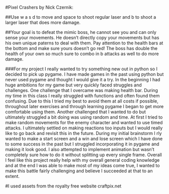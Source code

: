 #Pixel Crashers by Nick Czernik: 

##Use w a s d to move and space to shoot regular laser and b to shoot a larger laser that does more damage.

##Your goal is to defeat the mimic boss, he cannot see you and can only sense your movements. He doesn’t directly copy your movements but has his own unique paterns to deal with them. Pay attention to the health bars at the bottom and make sure yours doesn’t go red!  The boss has double the health of your own so much sure to combo in b attacks as well to do more damage. 

###For my project I really wanted to try something new out in python so I decided to pick up pygame. I have made games in the past using python but never used pygame and thought I would give it a try. In the beginning I had huge ambitions for my game but very quickly faced struggles and challenges. One challenge that I overcame was making health bar. During my time in this class I really struggled with functions and often found them confusing. Due to this I tried my best to avoid them at all costs if possible, throughout later exercises and through learning pygame I began to get more comfortable using them. Another challenged that I wanted to do but ultimately struggled a bit doing was using random and time. At first I tried to make random movements for the enemy character and wanted to use timed attacks. I ultimately settled on making reactions too inputs but I would really like to go back and revisit this in the future.  During my initial brainstorm I rly wanted to make a start screen and a win and lose screen which I have done to some success in the past but I struggled incorporating it in pygame and making it look good. I also attempted to implement animation but wasn’t completely sure how to do it without splitting up every single frame. Overall I feel like this project really help with my overall general coding knowledge and at the end I was able to make most of my ideas come true, I wanted to make this battle fairly challenging and believe I succeeded at that to an extent.

#I used assets from the royalty free website craftpix.net
